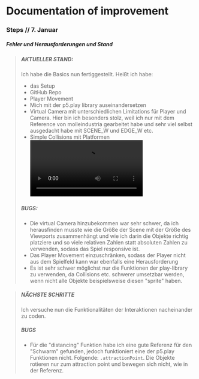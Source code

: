 # Documentation of improvement

### Steps // 7. Januar

##### Fehler und Herausforderungen und Stand

> ##### AKTUELLER STAND: 
> Ich habe die Basics nun fertiggestellt. Heißt ich habe:
> * das Setup
> * GitHub Repo
> * Player Movement
> * Mich mit der p5.play library auseinandersetzen
> * Virtual Camera mit unterschiedlichen Limitations für Player und Camera. Hier bin ich besonders stolz, weil ich nur mit dem Reference von molleindustria gearbeitet habe und sehr viel selbst ausgedacht habe mit SCENE_W und EDGE_W etc. 
> * Simple Collisions mit Platformen 
![](./media/january7.mov)
> ##### BUGS:
> * Die virtual Camera hinzubekommen war sehr schwer, da ich herausfinden musste wie die Größe der Scene mit der Größe des Viewports zusammenhängt und wie ich darin die Objekte richtig platziere und so viele relativen Zahlen statt absoluten Zahlen zu verwenden, sodass das Spiel responsive ist. 
> * Das Player Movement einzuschränken, sodass der Player nicht aus dem Spielfeld kann war ebenfalls eine Herausforderung 
> * Es ist sehr schwer möglichst nur die Funktionen der play-library zu verwenden, da Collisions etc. schwerer umsetzbar werden, wenn nicht alle Objekte beispielsweise diesen "sprite" haben.


> ##### NÄCHSTE SCHRITTE
> Ich versuche nun die Funktionalitäten der Interaktionen nacheinander zu coden.
> ##### BUGS
> * Für die "distancing" Funktion habe ich eine gute Referenz für den "Schwarm" gefunden, jedoch funktioniert eine der p5.play Funktionen nicht. Folgende: `.attractionPoint`. Die Objekte rotieren nur zum attraction point und bewegen sich nicht, wie in der Referenz.